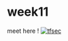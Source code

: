# week11
meet here !
[![tfsec](https://github.com/meetbrahmbhatt9/week11/actions/workflows/tfsec.yml/badge.svg?branch=staging)](https://github.com/meetbrahmbhatt9/week11/actions/workflows/tfsec.yml)
